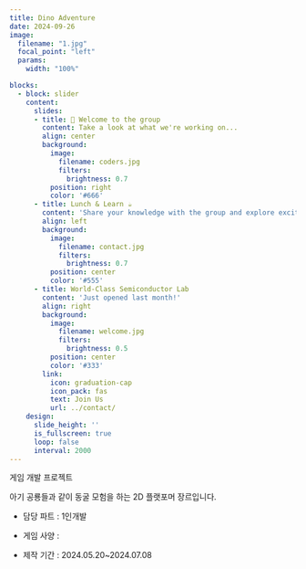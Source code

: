 ```yaml
---
title: Dino Adventure
date: 2024-09-26
image:
  filename: "1.jpg"
  focal_point: "left"
  params:
    width: "100%"

blocks:
  - block: slider
    content:
      slides:
      - title: 👋 Welcome to the group
        content: Take a look at what we're working on...
        align: center
        background:
          image:
            filename: coders.jpg
            filters:
              brightness: 0.7
          position: right
          color: '#666'
      - title: Lunch & Learn ☕️
        content: 'Share your knowledge with the group and explore exciting new topics together!'
        align: left
        background:
          image:
            filename: contact.jpg
            filters:
              brightness: 0.7
          position: center
          color: '#555'
      - title: World-Class Semiconductor Lab
        content: 'Just opened last month!'
        align: right
        background:
          image:
            filename: welcome.jpg
            filters:
              brightness: 0.5
          position: center
          color: '#333'
        link:
          icon: graduation-cap
          icon_pack: fas
          text: Join Us
          url: ../contact/
    design:
      slide_height: ''
      is_fullscreen: true
      loop: false
      interval: 2000
---
```


게임 개발 프로젝트

<!--more-->

아기 공룡들과 같이 동굴 모험을 하는 2D 플랫포머 장르입니다.

- 담당 파트 : 1인개발

- 게임 사양 : 

- 제작 기간 : 2024.05.20~2024.07.08